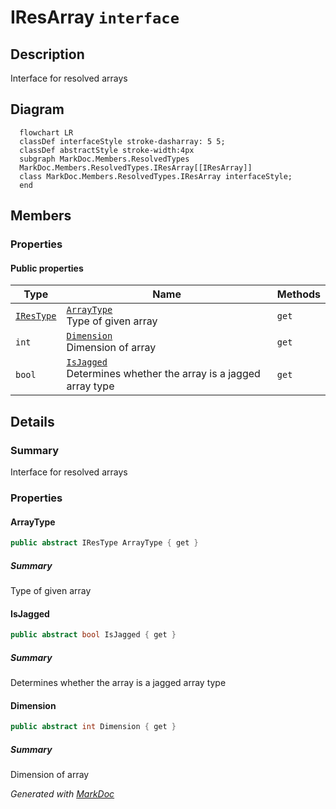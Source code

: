 # IResArray `interface`

## Description
Interface for resolved arrays

## Diagram
```mermaid
  flowchart LR
  classDef interfaceStyle stroke-dasharray: 5 5;
  classDef abstractStyle stroke-width:4px
  subgraph MarkDoc.Members.ResolvedTypes
  MarkDoc.Members.ResolvedTypes.IResArray[[IResArray]]
  class MarkDoc.Members.ResolvedTypes.IResArray interfaceStyle;
  end
```

## Members
### Properties
#### Public  properties
| Type | Name | Methods |
| --- | --- | --- |
| [`IResType`](./IResType.md) | [`ArrayType`](markdoc/members/resolvedtypes/IResArray.md#arraytype)<br>Type of given array | `get` |
| `int` | [`Dimension`](markdoc/members/resolvedtypes/IResArray.md#dimension)<br>Dimension of array | `get` |
| `bool` | [`IsJagged`](markdoc/members/resolvedtypes/IResArray.md#isjagged)<br>Determines whether the array is a jagged array type | `get` |

## Details
### Summary
Interface for resolved arrays

### Properties
#### ArrayType
```csharp
public abstract IResType ArrayType { get }
```
##### Summary
Type of given array

#### IsJagged
```csharp
public abstract bool IsJagged { get }
```
##### Summary
Determines whether the array is a jagged array type

#### Dimension
```csharp
public abstract int Dimension { get }
```
##### Summary
Dimension of array

*Generated with* [*MarkDoc*](https://github.com/hailstorm75/MarkDoc.Core)
